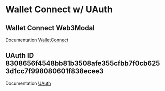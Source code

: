 # Wallet Connect w/ UAuth

## Wallet Connect Web3Modal

Documentation [WalletConnect](https://docs.walletconnect.com/)

## UAuth ID 8308656f4548bb81b3508afe355cfbb7f0cb6253d1cc7f998080601f838ecee3

Documentation [UAuth](https://docs.unstoppabledomains.com/login-with-unstoppable/login-integration-guides/web3-modal-guide/)

